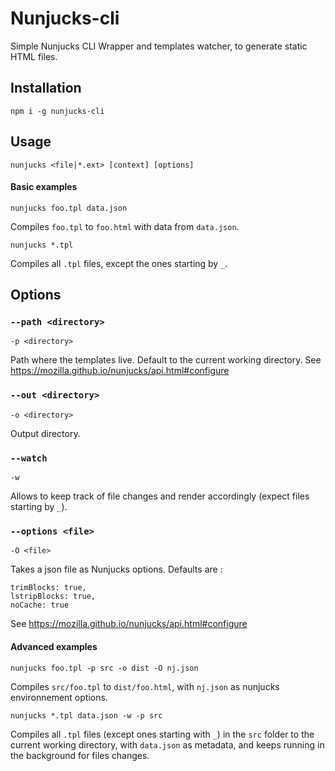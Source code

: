 # Nunjucks-cli
Simple Nunjucks CLI Wrapper and templates watcher, to generate static HTML files.
## Installation
    npm i -g nunjucks-cli
## Usage
    nunjucks <file|*.ext> [context] [options]
#### Basic examples
    nunjucks foo.tpl data.json
Compiles `foo.tpl` to `foo.html` with data from `data.json`.

    nunjucks *.tpl
Compiles all `.tpl` files, except the ones starting by `_`.

## Options
### `--path <directory>`
`-p <directory>`

Path where the templates live. Default to the current working directory.
See https://mozilla.github.io/nunjucks/api.html#configure

### `--out <directory>`
`-o <directory>`

Output directory.

### `--watch`
`-w`

Allows to keep track of file changes and render accordingly (expect files starting by `_`).

### `--options <file>`
`-O <file>`

Takes a json file as Nunjucks options. Defaults are : 

    trimBlocks: true,
    lstripBlocks: true,
    noCache: true

See https://mozilla.github.io/nunjucks/api.html#configure

#### Advanced examples

    nunjucks foo.tpl -p src -o dist -O nj.json
Compiles `src/foo.tpl` to `dist/foo.html`, with `nj.json` as nunjucks environnement options.

    nunjucks *.tpl data.json -w -p src
Compiles all `.tpl` files (except ones starting with `_`) in the `src` folder to the current working directory, with `data.json` as metadata, and keeps running in the background for files changes.

